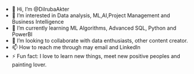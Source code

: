 - 👋 Hi, I’m @DilrubaAkter
- 👀 I’m interested in Data analysis, ML,AI,Project Management and Business Intelligence
- 🌱 I’m currently learning ML Algorithms, Advanced SQL, Python and PowerBI
- 💞️ I’m looking to collaborate with data enthusiasts, other content creator. 
- 📫 How to reach me through may email and LinkedIn
- ⚡ Fun fact: I love to learn new things, meet new positive peoples and painting lover. 

<!---
Dilruba05/Dilruba05 is a ✨ special ✨ repository because its `README.md` (this file) appears on your GitHub profile.
You can click the Preview link to take a look at your changes.
--->
